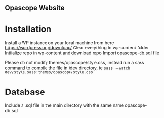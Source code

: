 ## Opascope Website

# Installation

Install a WP instance on your local machine from here https://wordpress.org/download/
Clear everything in wp-content folder
Intiialize repo in wp-content and download repo
Import opascope-db.sql file


Please do not modify themes/opascope/style.css, instead run a sass command to compile the file in /dev directory, ie `sass --watch dev/style.sass:themes/opascope/style.css`

# Database

Include a .sql file in the main directory with the same name opascope-db.sql

